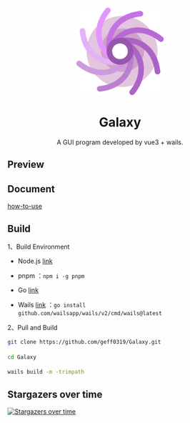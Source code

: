 <div align="center">
  <img src="build/appicon.png" alt="GUI.for.Clash" width="200">
  <h1>Galaxy</h1>
  <p>A GUI program developed by vue3 + wails.</p>
</div>

## Preview


## Document

[how-to-use](https://gui-for-cores.github.io/gfc/04-how-to-use.html)

## Build

1、Build Environment

- Node.js [link](https://nodejs.org/en)

- pnpm ：`npm i -g pnpm`

- Go [link](https://go.dev/)

- Wails [link](https://wails.io/) ：`go install github.com/wailsapp/wails/v2/cmd/wails@latest`

2、Pull and Build

```bash
git clone https://github.com/geff0319/Galaxy.git

cd Galaxy

wails build -m -trimpath
```

## Stargazers over time

[![Stargazers over time](https://starchart.cc/GUI-for-Cores/GUI.for.Clash.svg)](https://starchart.cc/GUI-for-Cores/GUI.for.Clash)
